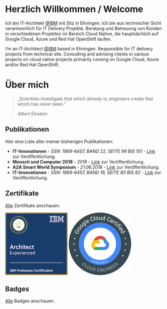 # Herzlich Willkommen / Welcome
Ich bin IT-Architekt [@IBM](https://www.ibm.com/de-de) mit Sitz in Ehningen. Ich bin aus technischer Sicht verantwortlich für IT Delivery Projekte. 
Beratung und Betreuung von Kunden in verschiedenen Projekten im Bereich Cloud Native, die hauptsächlich auf Google Cloud, Azure und Red Hat OpenShift laufen.

I’m an IT-Architect [@IBM](https://www.ibm.com/us-en) based in Ehningen. Responsible for IT delivery projects from technical site. Consulting and advising
clients in various projects on cloud native projects primarily running on Google Cloud, Azure and/or Red Hat OpenShift.

# Über mich
> „Scientists investigate that which already is; engineers create that which has never been.“
>
> *Albert Einstein*

## Publikationen
Hier eine Liste aller meiner bisherigen Publikationen:

* **IT-Innovationen** - *SSN: 1869-6457, BAND 22, SEITE 99 BIS 101* - [Link](https://www.hs-esslingen.de/fileadmin/media/Fakultaeten/it/SERVICE/IT-Innovationen/IT-Innovationen_Band22_WS1819.pdf) zur Veröffentlichung.
* **Mensch und Computer 2018** - *2018* - [Link](https://dl.gi.de/handle/20.500.12116/16776) zur Veröffentlichung.
* **A2A Smart World Symposium** - *21.06.2018* - [Link](https://www.akka-digital.com/unternehmen/termine-und-messen/a2a-2018.html) zur Veröffentlichung.
* **IT-Innovationen** - *SSN: 1869-6457, BAND 19, SEITE 80 BIS 82* - [Link](https://www.hs-esslingen.de/fileadmin/media/Fakultaeten/it/SERVICE/IT-Innovationen/IT-Innovationen_Band19_SS17.pdf) zur Veröffentlichung.

## Zertifikate
[Alle](https://www.credential.net/profile/larshelmuthprobst/wallet) Zertifikate anschauen.

[![Architect Certification](assets/images/certificate_architect.png)](https://www.credly.com/badges/69bdace3-3da9-42d1-8112-e722fe1b0c7d/public_url)
[![GCP Certification](assets/images/certificate_gcp.png)](https://www.credential.net/0ffb0a72-530e-4934-9cc0-3e027752fa11)

## Badges
[Alle](https://www.youracclaim.com/users/lars-helmuth-probst/badges) Badges anschauen.

<!--
# Lebenslauf
Hier kommen die

# Portfolio
Hier kommen die
-->